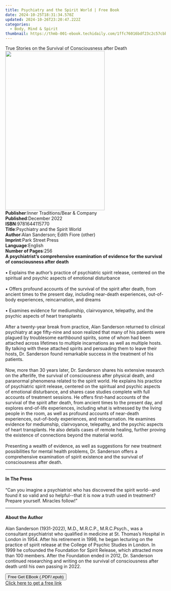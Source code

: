 ```yaml
---
title: Psychiatry and the Spirit World | Free Book
date: 2024-10-25T18:31:34.570Z
updated: 2024-10-26T23:20:47.222Z
categories:
  - Body, Mind & Spirit
thumbnail: https://thmb-001-ebook.techidaily.com/1ffc76016bdf23c2c57cbb66f34507ddf9cefed58762ed7a1f164cab13f5457a.jpg
---
```

<main id="book-container">
  <div class="flex flex-col">
    <div class="book-brief flex-1 py-6 px-4 sm:p-6 md:py-10 md:px-8">
      <!-- brief-->
      <div class="book-brief-main">
        True Stories on the Survival of Consciousness after Death
      </div>
    </div>
    <div
      class="book-meta-info flex-1 grid gap-4 col-start-1 col-end-3 row-start-1 sm:mb-6 sm:grid-cols-4 lg:gap-6 lg:col-start-2 lg:row-end-6 lg:row-span-6 lg:mb-0"
    >
      <div
        class="book-meta-info-left place-content-center mt-4 p-4 text-sm leading-6 col-start-2 col-span-2 dark:text-slate-400"
      >
        <img
          class="w-full h-500 object-cover rounded-lg sm:h-255 sm:col-span-2 lg:col-span-full"
          src="https://img-001-ebook.techidaily.com/f7de1b312e4da21fa1a9cbe7aed19270b83b6b0d90c0bef114cafe2f1fc60afa.jpg"
          alt=""
          width="312"
          height="500"
        />
      </div>
      <div
        class="book-meta-info-right mt-2 col-start-1 row-start-2 col-span-3 self-center"
      >
        <!-- meta data  -->
        <div class="flex flex-col px-4 md:px-8">
          <div class="flex-1">
            <strong>Publisher</strong>:<span class="px-2"
              >Inner Traditions/Bear &amp; Company</span
            >
          </div>
          <div class="flex-1">
            <strong>Published</strong>:<span class="px-2">December 2022</span>
          </div>
          <div class="flex-1">
            <strong>ISBN</strong>:<span class="px-2">9781644115770</span>
          </div>
          <div class="flex-1">
            <strong>Title</strong>:<span class="px-2"
              >Psychiatry and the Spirit World</span
            >
          </div>
          <div class="flex-1">
            <strong>Author</strong>:<span class="px-2"
              >Alan Sanderson; Edith Fiore (other)</span
            >
          </div>
          <div class="flex-1">
            <strong>Imprint</strong>:<span class="px-2">Park Street Press</span>
          </div>
          <div class="flex-1">
            <strong>Language</strong>:<span class="px-2">English</span>
          </div>
          <div class="flex-1">
            <strong>Number of Pages</strong>:<span class="px-2">256</span>
          </div>
        </div>
      </div>
    </div>
    <div class="book-description flex-1 py-6 px-4 sm:p-6 md:py-10 md:px-8">
      <div class="book-description-main">
        <div accordion-content="" id="description">
          <b
            >A psychiatrist’s comprehensive examination of evidence for the
            survival of consciousness after death</b
          ><br /><br />• Explains the author’s practice of psychiatric spirit
          release, centered on the spiritual and psychic aspects of emotional
          disturbance<br /><br />
          • Offers profound accounts of the survival of the spirit after death,
          from ancient times to the present day, including near-death
          experiences, out-of-body experiences, reincarnation, and dreams<br /><br />
          • Examines evidence for mediumship, clairvoyance, telepathy, and the
          psychic aspects of heart transplants<br /><br />
          After a twenty-year break from practice, Alan Sanderson returned to
          clinical psychiatry at age fifty-nine and soon realized that many of
          his patients were plagued by troublesome earthbound spirits, some of
          whom had been attached across lifetimes to multiple incarnations as
          well as multiple hosts. By talking with these attached spirits and
          persuading them to leave their hosts, Dr. Sanderson found remarkable
          success in the treatment of his patients.<br /><br />
          Now, more than 30 years later, Dr. Sanderson shares his extensive
          research on the afterlife, the survival of consciousness after
          physical death, and paranormal phenomena related to the spirit world.
          He explains his practice of psychiatric spirit release, centered on
          the spiritual and psychic aspects of emotional disturbance, and shares
          case studies complete with full accounts of treatment sessions. He
          offers first-hand accounts of the survival of the spirit after death,
          from ancient times to the present day, and explores end-of-life
          experiences, including what is witnessed by the living people in the
          room, as well as profound accounts of near-death experiences,
          out-of-body experiences, and reincarnation. He examines evidence for
          mediumship, clairvoyance, telepathy, and the psychic aspects of heart
          transplants. He also details cases of remote healing, further proving
          the existence of connections beyond the material world.<br /><br />
          Presenting a wealth of evidence, as well as suggestions for new
          treatment possibilities for mental health problems, Dr. Sanderson
          offers a comprehensive examination of spirit existence and the
          survival of consciousness after death.
        </div>
        <div class="accordion-fader"></div>
      </div>
    </div>
    <div class="book-excerpts flex-1 py-6 px-4 sm:p-6 md:py-10 md:px-8">
      <!-- excerpts-->
      <div class="book-excerpts-main">
        <hr />
        <h4 class="placeholder placeholder-heading">
          <span>In The Press</span>
        </h4>
        <p>
          “Can you imagine a psychiatrist who has discovered the spirit
          world--and found it so valid and so helpful--that it is now a truth
          used in treatment? Prepare yourself. Miracles follow!”
        </p>
      </div>
    </div>
    <div class="book-about-author flex-1 py-6 px-4 sm:p-6 md:py-10 md:px-8">
      <!-- about author-->
      <div class="book-main-author-main">
        <hr />
        <h4 class="placeholder placeholder-heading">
          <span>About the Author</span>
        </h4>
        <p>
          Alan Sanderson (1931-2022), M.D., M.R.C.P., M.R.C.Psych., was a
          consultant psychiatrist who qualified in medicine at St. Thomas’s
          Hospital in London in 1954. After his retirement in 1998, he began
          lecturing on the practice of spirit release at the College of Psychic
          Studies in London. In 1999 he cofounded the Foundation for Spirit
          Release, which attracted more than 100 members. After the Foundation
          ended in 2012, Dr. Sanderson continued researching and writing on the
          survival of consciousness after death until his own passing in 2022.
        </p>
      </div>
    </div>
    <div class="book-free-get flex-1 py-6 px-4 sm:p-6 md:py-10 md:px-8">
      <button
        id="btn-free-get"
        class="bg-blue-500 hover:bg-blue-700 text-white font-bold py-2 px-4 rounded"
      >
        Free Get EBook (.PDF/.epub)
      </button>
      <div id="countdown-display" class="px-2 text-lg mt-2"></div>
      <a
        id="free-link"
        class="hidden bg-blue-500 hover:bg-blue-700 text-white font-bold py-2 px-4 rounded"
        href="https://www.ebooks.com/en-us/book/210500814/psychiatry-and-the-spirit-world/alan-sanderson/"
        target="_blank"
        >Click here to get a free link</a
      >
    </div>
    <script>
      let countdownTime = 0;
      let countdownInterval = null;
      document
        .getElementById('btn-free-get')
        .addEventListener('click', startCountdown);
      function startCountdown() {
        countdownTime = new Date().getTime() + 60000 * 3;
        countdownInterval = setInterval(updateCountdown, 1000);
        document.getElementById('btn-free-get').disabled = true;
        document
          .getElementById('btn-free-get')
          .classList.add('bg-gray-500', 'cursor-not-allowed');
      }
      function updateCountdown() {
        let currentTime = new Date().getTime();
        let timeLeft = countdownTime - currentTime;
        let secondsLeft = Math.floor(timeLeft / 1000);
        document.getElementById('countdown-display').innerHTML =
          `Remaining time: ${secondsLeft} seconds.`;
        if (secondsLeft <= 0) {
          clearInterval(countdownInterval);
          document.getElementById('btn-free-get').classList.add('hidden');
          document.getElementById('free-link').classList.remove('hidden');
          document.getElementById('countdown-display').innerHTML = '';
        }
      }
    </script>
  </div>
</main>

<ins class="adsbygoogle"
      style="display:block"
      data-ad-client="ca-pub-7571918770474297"
      data-ad-slot="8358498916"
      data-ad-format="auto"
      data-full-width-responsive="true"></ins>
    